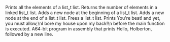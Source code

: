 Prints all the elements of a list_t list.
Returns the number of elements in a linked list_t list.
Adds a new node at the beginning of a list_t list.
Adds a new node at the end of a list_t list.
Frees a list_t list.
Prints You're beat! and yet, you must allow,\nI bore my house upon my back!\n before the main function is executed.
A64-bit program in assembly that prints Hello, Holberton, followed by a new line.
